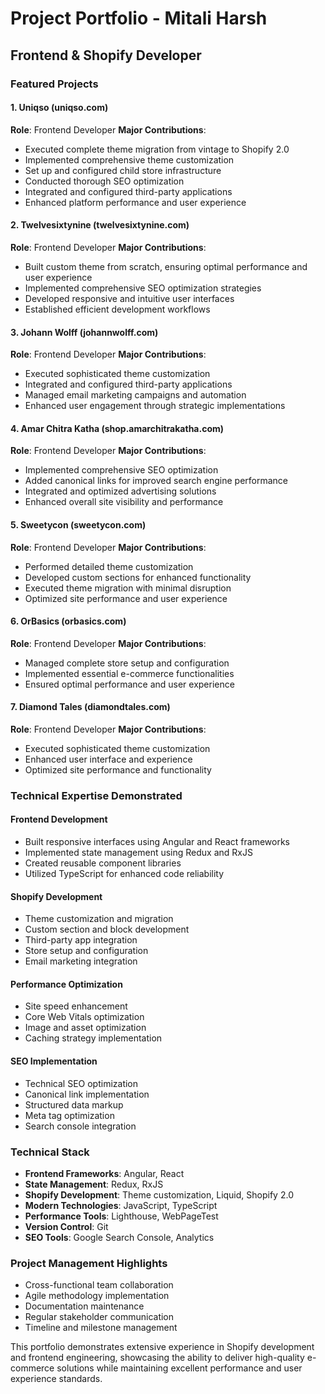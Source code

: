 # Project Portfolio - Mitali Harsh
## Frontend & Shopify Developer

### Featured Projects

#### 1. Uniqso (uniqso.com)
**Role**: Frontend Developer
**Major Contributions**:
- Executed complete theme migration from vintage to Shopify 2.0
- Implemented comprehensive theme customization
- Set up and configured child store infrastructure
- Conducted thorough SEO optimization
- Integrated and configured third-party applications
- Enhanced platform performance and user experience

#### 2. Twelvesixtynine (twelvesixtynine.com)
**Role**: Frontend Developer
**Major Contributions**:
- Built custom theme from scratch, ensuring optimal performance and user experience
- Implemented comprehensive SEO optimization strategies
- Developed responsive and intuitive user interfaces
- Established efficient development workflows

#### 3. Johann Wolff (johannwolff.com)
**Role**: Frontend Developer
**Major Contributions**:
- Executed sophisticated theme customization
- Integrated and configured third-party applications
- Managed email marketing campaigns and automation
- Enhanced user engagement through strategic implementations

#### 4. Amar Chitra Katha (shop.amarchitrakatha.com)
**Role**: Frontend Developer
**Major Contributions**:
- Implemented comprehensive SEO optimization
- Added canonical links for improved search engine performance
- Integrated and optimized advertising solutions
- Enhanced overall site visibility and performance

#### 5. Sweetycon (sweetycon.com)
**Role**: Frontend Developer
**Major Contributions**:
- Performed detailed theme customization
- Developed custom sections for enhanced functionality
- Executed theme migration with minimal disruption
- Optimized site performance and user experience

#### 6. OrBasics (orbasics.com)
**Role**: Frontend Developer
**Major Contributions**:
- Managed complete store setup and configuration
- Implemented essential e-commerce functionalities
- Ensured optimal performance and user experience

#### 7. Diamond Tales (diamondtales.com)
**Role**: Frontend Developer
**Major Contributions**:
- Executed sophisticated theme customization
- Enhanced user interface and experience
- Optimized site performance and functionality

### Technical Expertise Demonstrated

#### Frontend Development
- Built responsive interfaces using Angular and React frameworks
- Implemented state management using Redux and RxJS
- Created reusable component libraries
- Utilized TypeScript for enhanced code reliability

#### Shopify Development
- Theme customization and migration
- Custom section and block development
- Third-party app integration
- Store setup and configuration
- Email marketing integration

#### Performance Optimization
- Site speed enhancement
- Core Web Vitals optimization
- Image and asset optimization
- Caching strategy implementation

#### SEO Implementation
- Technical SEO optimization
- Canonical link implementation
- Structured data markup
- Meta tag optimization
- Search console integration

### Technical Stack
- **Frontend Frameworks**: Angular, React
- **State Management**: Redux, RxJS
- **Shopify Development**: Theme customization, Liquid, Shopify 2.0
- **Modern Technologies**: JavaScript, TypeScript
- **Performance Tools**: Lighthouse, WebPageTest
- **Version Control**: Git
- **SEO Tools**: Google Search Console, Analytics

### Project Management Highlights
- Cross-functional team collaboration
- Agile methodology implementation
- Documentation maintenance
- Regular stakeholder communication
- Timeline and milestone management

This portfolio demonstrates extensive experience in Shopify development and frontend engineering, showcasing the ability to deliver high-quality e-commerce solutions while maintaining excellent performance and user experience standards.
